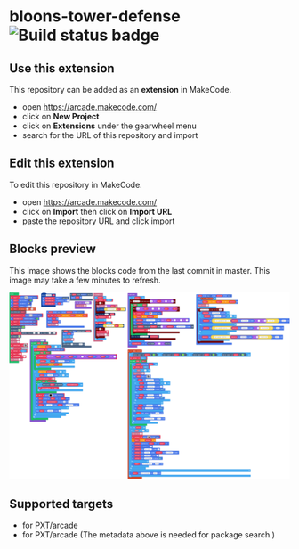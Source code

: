 # bloons-tower-defense ![Build status badge](https://github.com/unsignedarduino/bloons-tower-defense/workflows/MakeCode/badge.svg)



## Use this extension

This repository can be added as an **extension** in MakeCode.

* open https://arcade.makecode.com/
* click on **New Project**
* click on **Extensions** under the gearwheel menu
* search for the URL of this repository and import

## Edit this extension

To edit this repository in MakeCode.

* open https://arcade.makecode.com/
* click on **Import** then click on **Import URL**
* paste the repository URL and click import

## Blocks preview

This image shows the blocks code from the last commit in master.
This image may take a few minutes to refresh.

![A rendered view of the blocks](https://github.com/unsignedarduino/bloons-tower-defense/raw/master/.makecode/blocks.png)

## Supported targets

* for PXT/arcade
* for PXT/arcade
(The metadata above is needed for package search.)

